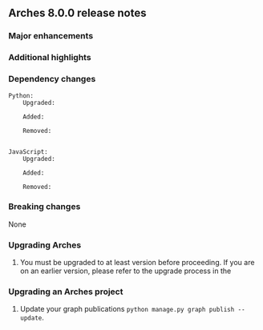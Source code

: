 Arches 8.0.0 release notes
------------------------

### Major enhancements


### Additional highlights


### Dependency changes
```
Python:
    Upgraded:

    Added:

    Removed:


JavaScript:
    Upgraded:

    Added:

    Removed:
```

### Breaking changes
None

### Upgrading Arches

1. You must be upgraded to at least version   before proceeding. If you are on an earlier version, please refer to the upgrade process in the []()

### Upgrading an Arches project

1. Update your graph publications `python manage.py graph publish --update`.
